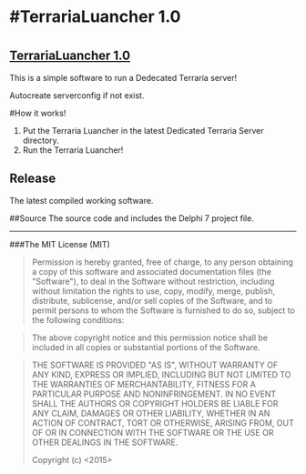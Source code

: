 #TerrariaLuancher 1.0
======================
# 
## [TerrariaLuancher 1.0](https://github.com/Limmek/TerrariaLauncher1.0.git)


This is a simple software to run a Dedecated Terraria server!

Autocreate serverconfig if not exist.


#How it works!
1. Put the Terraria Luancher in the latest Dedicated Terraria Server directory.
2.  Run the Terraria Luancher!


## Release
The latest compiled working software.


##Source
The source code and includes the Delphi 7 project file.



------------------------------------------



###The MIT License (MIT)

>Permission is hereby granted, free of charge, to any person obtaining a copy
>of this software and associated documentation files (the "Software"), to deal
>in the Software without restriction, including without limitation the rights
>to use, copy, modify, merge, publish, distribute, sublicense, and/or sell
>copies of the Software, and to permit persons to whom the Software is
>furnished to do so, subject to the following conditions:

>The above copyright notice and this permission notice shall be included in
>all copies or substantial portions of the Software.

>THE SOFTWARE IS PROVIDED "AS IS", WITHOUT WARRANTY OF ANY KIND, EXPRESS OR
>IMPLIED, INCLUDING BUT NOT LIMITED TO THE WARRANTIES OF MERCHANTABILITY,
>FITNESS FOR A PARTICULAR PURPOSE AND NONINFRINGEMENT. IN NO EVENT SHALL THE
>AUTHORS OR COPYRIGHT HOLDERS BE LIABLE FOR ANY CLAIM, DAMAGES OR OTHER
>LIABILITY, WHETHER IN AN ACTION OF CONTRACT, TORT OR OTHERWISE, ARISING FROM,
>OUT OF OR IN CONNECTION WITH THE SOFTWARE OR THE USE OR OTHER DEALINGS IN
>THE SOFTWARE.
> 
>Copyright (c) <2015> <Limmek>
